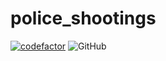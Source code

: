 # police_shootings

[![codefactor](https://www.codefactor.io/repository/github/bfeldman89/police_shootings/badge?style=plastic)](https://www.codefactor.io/repository/github/bfeldman89/police_shootings)
![GitHub](https://img.shields.io/github/license/bfeldman89/police_shootings?style=plastic)
